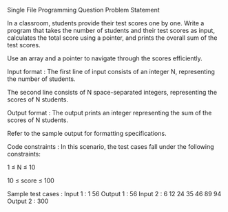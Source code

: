 Single File Programming Question
Problem Statement



In a classroom, students provide their test scores one by one. Write a program that takes the number of students and their test scores as input, calculates the total score using a pointer, and prints the overall sum of the test scores. 



Use an array and a pointer to navigate through the scores efficiently.

Input format :
The first line of input consists of an integer N, representing the number of students.

The second line consists of N space-separated integers, representing the scores of N students.

Output format :
The output prints an integer representing the sum of the scores of N students.



Refer to the sample output for formatting specifications.

Code constraints :
In this scenario, the test cases fall under the following constraints:

1 ≤ N ≤ 10

10 ≤ score ≤ 100

Sample test cases :
Input 1 :
1
56
Output 1 :
56
Input 2 :
6
12 24 35 46 89 94
Output 2 :
300